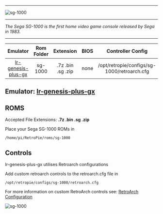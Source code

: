 ***
![sg-1000](https://cloud.githubusercontent.com/assets/10035308/12213981/65649382-b641-11e5-8499-dfecbb496ff5.png)
***
_The Sega SG-1000 is the first home video game console released by Sega in 1983._
***

| Emulator | Rom Folder | Extension | BIOS |  Controller Config |
| :---: | :---: | :---: | :---: | :---: |
| [lr-genesis-plus-gx](https://github.com/libretro/Genesis-Plus-GX) | sg-1000  | .7z .bin .sg .zip | none | /opt/retropie/configs/sg-1000/retroarch.cfg |

## Emulator: [lr-genesis-plus-gx](https://github.com/libretro/Genesis-Plus-GX)

## ROMS

Accepted File Extensions: **.7z .bin .sg .zip**

Place your Sega SG-1000 ROMs in 
```
/home/pi/RetroPie/roms/sg-1000
```

## Controls

lr-genesis-plus-gx utilises Retroarch configurations

Add custom retroarch controls to the retroarch.cfg file in
```shell
/opt/retropie/configs/sg-1000/retroarch.cfg
```
For more information on custom RetroArch controls see: [RetroArch Configuration](RetroArch-Configuration)

![sg-1000](https://cloud.githubusercontent.com/assets/10035308/8177182/4703423c-13bf-11e5-9cc7-54b156155d8d.png)